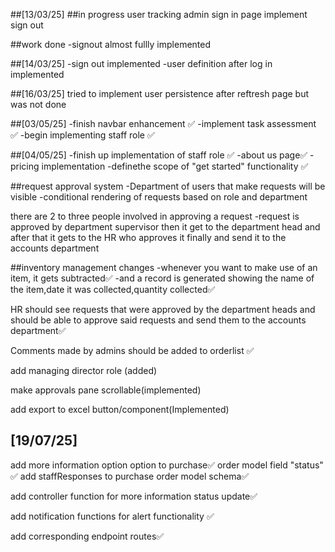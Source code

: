 ##[13/03/25]
##in progress
user tracking
admin sign in page
implement sign out

##work done 
-signout almost fullly implemented

##[14/03/25]
-sign out implemented
-user definition after log in implemented


##[16/03/25]
tried to implement user persistence after reftresh page but was not done


##[03/05/25]
-finish navbar enhancement ✅
-implement task assessment ✅
-begin implementing staff role ✅

##[04/05/25]
-finish up implementation of staff role ✅
-about us page✅
-pricing implementation
-definethe scope of "get started" functionality ✅

##request approval system
-Department of users that make requests will be visible
-conditional rendering  of requests based on role and department

there are 2 to three people involved in approving a request
-request is approved by department supervisor then it get to the department head and after that it gets to the HR who approves it finally and send it to the accounts department
 

##inventory management  changes
-whenever you want to make use of an item, it gets subtracted✅
-and a record is generated showing the name of the item,date it was collected,quantity collected✅


HR should see requests that were approved by the department heads and should be able to approve said requests and send them to the accounts department✅


Comments made by admins should be added to orderlist ✅

add managing director role (added)

make approvals pane scrollable(implemented)

add export to excel button/component(Implemented)

## [19/07/25]
add more information option option to purchase✅
order model field "status" ✅
add staffResponses to purchase order model schema✅

add controller function for more information status update✅

add notification functions for alert functionality ✅

add corresponding endpoint routes✅
